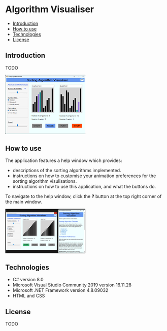 # Algorithm Visualiser
- [Introduction](#introduction)
- [How to use](#how-to-use)
- [Technologies](#technologies)
- [License](#license)

## Introduction
TODO

<img src="https://github.com/jessicapeck/AlgorithmVisualiser/blob/main/images/sorting-algorithm-visualiser-window.png" alt="Sorting Algorithm Visualiser Window" width=50%>

## How to use
The application features a help window which provides:
- descriptions of the sorting algorithms implemented.
- instructions on how to customise your animation preferences for the sorting algorithm visulisations.
- instructions on how to use this application, and what the buttons do.

To navigate to the help window, click the **?** button at the top right corner of the main window.

<img src="https://github.com/jessicapeck/AlgorithmVisualiser/blob/main/images/help-window.png" alt="Help Window" width=50%>

## Technologies
- C# version 8.0
- Microsoft Visual Studio Community 2019 version 16.11.28
- Microsoft .NET Framework version 4.8.09032
- HTML and CSS

## License
TODO
